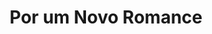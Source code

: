 ---
ref: sol-010-0006
title: ["Por um Novo Romance"]
author_name: ["Estúdios P.E.A."]
publisher: ["Publicações Europa América"]
year: "unknown date"
origin: ["Portugal"]
formats: ["book-cover"]
disciplines: ["graphic-design"]
tags:
layout: artifact
status: ["rescan"]
published: false
int_published: false
image_count:
date_added: 2023-06-16
batch:
---